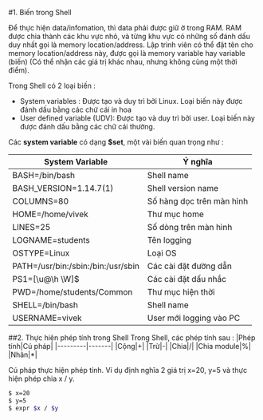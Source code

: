 #1. Biến trong Shell

Để thực hiện data/infomation, thì data phải được giữ ở trong RAM. RAM được chia thành các khu vực nhỏ, và từng khu vực có những số đánh dấu duy nhất gọi là memory location/address.
Lập trình viên có thể đặt tên cho memory location/address này, được gọi là memory variable hay variable (biến) (Có thể nhận các giá trị khác nhau, nhưng không cùng một thời điểm).

Trong Shell có 2 loại biến :
 - System variables : Được tạo và duy trì bởi Linux. Loại biến này được đánh dấu bằng các chứ cái in hoa
 - User defined variable (UDV): Được tạo và duy trì bởi user. Loại biến này được đánh dấu bằng các chữ cái thường.
 
Các **system variable** có dạng **$set**, một vài biến quan trọng như :

|System Variable|Ý nghĩa|
|---------------|-------|
|BASH=/bin/bash|Shell name|
|BASH_VERSION=1.14.7(1)|Shell version name|
|COLUMNS=80|Số hàng dọc trên màn hình|
|HOME=/home/vivek|Thư mục home|
|LINES=25|Số dòng trên màn hình|
|LOGNAME=students|Tên logging|
|OSTYPE=Linux|Loại OS|
|PATH=/usr/bin:/sbin:/bin:/usr/sbin|Các cài đặt đường dẫn|
|PS1=[\u@\h \W]\$|Các cài đặt dấu nhắc|
|PWD=/home/students/Common|Thư mục hiện thời|
|SHELL=/bin/bash|Shell name|
|USERNAME=vivek|User mới logging vào PC|

##2. Thực hiện phép tính trong Shell 
Trong Shell, các phép tính sau :
|Phép tính|Cú pháp|
|---------|-------|
|Cộng|+|
|Trừ|-|
|Chia|/|
|Chia module|%|
|Nhân|\*|

Cú pháp thực hiện phép tính. Ví dụ định nghĩa 2 giá trị x=20, y=5 và thực hiện phép chia x / y.
```sh
$ x=20
$ y=5
$ expr $x / $y
```